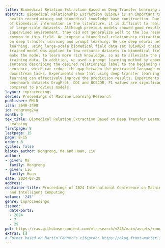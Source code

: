 ```yaml
---
title: Biomedical Relation Extraction Based on Deep Transfer Learning and Prompt Learning
abstract: Biomedical Relationship Extraction (BioRE) is an important task for electronic
  health record mining and biomedical knowledge base construction. Due to the complexity
  of biomedical information in the literature, it is difficult to realize the construction
  of large-scale datasets. Although previous models showed good results in a fully
  supervised environment, they did not generalize well to the low resource situation
  common in this field. We propose a biomedical relationship extraction model based
  on deep transfer learning and prompt learning. We use deep neural network for transfer
  learning, using large-scale biomedical field data set (BioREx) training model. The
  trained model was applied to low-resource datasets in biomedical field, which can
  make the model to learn more rich knowledge, so as to alleviate the problem of insufficient
  training data. In addition, we used a prompt learning method by appending a prompt
  sentence describing the desired relationship label to the beginning of the input
  sentence, which can reduce the gap between the pretrained language model (PLM) and
  downstream tasks. Experiments show that using deep transfer learning and prompt
  learning can effectively improve the prediction results. Experiments on three BioRE
  benchmark datasets DrugProt, DDI and BC5CDR, F1 values are significantly improved
  compared to previous models.
layout: inproceedings
series: Proceedings of Machine Learning Research
publisher: PMLR
issn: 2640-3498
id: rongrong24a
month: 0
tex_title: Biomedical Relation Extraction Based on Deep Transfer Learning and Prompt
  Learning
firstpage: 8
lastpage: 15
page: 8-15
order: 8
cycles: false
bibtex_author: Rongrong, Ma and Huan, Liu
author:
- given: Ma
  family: Rongrong
- given: Liu
  family: Huan
date: 2024-07-29
address:
container-title: Proceedings of 2024 International Conference on Machine Learning
  and Intelligent Computing
volume: '245'
genre: inproceedings
issued:
  date-parts:
  - 2024
  - 7
  - 29
pdf: https://raw.githubusercontent.com/mlresearch/v245/main/assets/rongrong24a/rongrong24a.pdf
extras: []
# Format based on Martin Fenner's citeproc: https://blog.front-matter.io/posts/citeproc-yaml-for-bibliographies/
---
```

